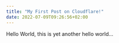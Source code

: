 ```yaml
---
title: "My First Post on Cloudflare!"
date: 2022-07-09T09:26:56+02:00
---
```


Hello World, this is yet another hello world...
